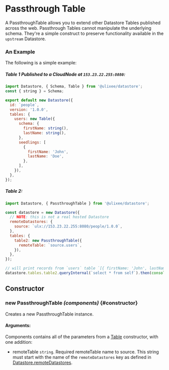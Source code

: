 # Passthrough Table

A PassthroughTable allows you to extend other Datastore Tables published across the web. Passthrough Tables cannot manipulate the underlying schema. They're a simple construct to preserve functionality available in the `upstream` Datastore.

### An Example

The following is a simple example:

##### Table 1 Published to a CloudNode at `153.23.22.255:8080`:

```js
import Datastore, { Schema, Table } from '@ulixee/datastore';
const { string } = Schema;

export default new Datastore({
  id: `people`,
  version: '1.0.0',
  tables: {
    users: new Table({
      schema: {
        firstName: string(),
        lastName: string(),
      },
      seedlings: [
        {
          firstName: 'John',
          lastName: 'Doe',
        },
      ],
    }),
  },
});
```

##### Table 2:

```js
import Datastore, { PassthroughTable } from '@ulixee/datastore';

const datastore = new Datastore({
  // NOTE: this is not a real hosted Datastore
  remoteDatastores: {
    source: `ulx://153.23.22.255:8080/people/1.0.0`,
  },
  tables: {
    table2: new PassthroughTable({
      remoteTable: `source.users`,
    }),
  },
});

// will print records from `users` table `[{ firstName: 'John', lastName: 'Doe' }]`
datastore.tables.table2.queryInternal(`select * from self`).then(console.log);
```

## Constructor

### new PassthroughTable _(components)_ {#constructor}

Creates a new PassthroughTable instance.

#### **Arguments**:

Components contains all of the parameters from a [Table](./table.md#constructor) constructor, with one addition:

- remoteTable `string`. Required remoteTable name to source. This string must start with the name of the `remoteDatastores` key as defined in [Datastore.remoteDatastores](./datastore.md#remote-datastores).
